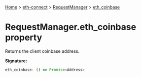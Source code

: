 [Home](./index) &gt; [eth-connect](./eth-connect.md) &gt; [RequestManager](./eth-connect.requestmanager.md) &gt; [eth\_coinbase](./eth-connect.requestmanager.eth_coinbase.md)

# RequestManager.eth\_coinbase property

Returns the client coinbase address.

**Signature:**
```javascript
eth_coinbase: () => Promise<Address>
```
